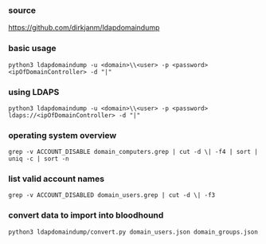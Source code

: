 ### source
https://github.com/dirkjanm/ldapdomaindump  

### basic usage
```
python3 ldapdomaindump -u <domain>\\<user> -p <password> <ipOfDomainController> -d "|"
```

### using LDAPS
```
python3 ldapdomaindump -u <domain>\\<user> -p <password> ldaps://<ipOfDomainController> -d "|" 
```

### operating system overview
```
grep -v ACCOUNT_DISABLE domain_computers.grep | cut -d \| -f4 | sort | uniq -c | sort -n
```

### list valid account names
```
grep -v ACCOUNT_DISABLED domain_users.grep | cut -d \| -f3
```

### convert data to import into bloodhound
```
python3 ldapdomaindump/convert.py domain_users.json domain_groups.json
```


